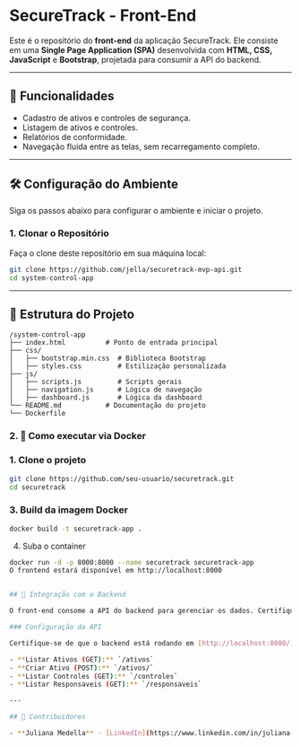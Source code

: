 # SecureTrack - Front-End

Este é o repositório do **front-end** da aplicação SecureTrack. Ele consiste em uma **Single Page Application (SPA)** desenvolvida com **HTML, CSS, JavaScript** e **Bootstrap**, projetada para consumir a API do backend.

---

## 🚀 Funcionalidades

- Cadastro de ativos e controles de segurança.
- Listagem de ativos e controles.
- Relatórios de conformidade.
- Navegação fluida entre as telas, sem recarregamento completo.

---

## 🛠️ Configuração do Ambiente

Siga os passos abaixo para configurar o ambiente e iniciar o projeto.

### 1. Clonar o Repositório

Faça o clone deste repositório em sua máquina local:

```bash
git clone https://github.com/jella/securetrack-mvp-api.git
cd system-control-app
```

---

## 📁 Estrutura do Projeto

```plaintext
/system-control-app
├── index.html          # Ponto de entrada principal
├── css/
│   ├── bootstrap.min.css  # Biblioteca Bootstrap
│   ├── styles.css         # Estilização personalizada
├── js/
│   ├── scripts.js         # Scripts gerais
│   ├── navigation.js      # Lógica de navegação
│   ├── dashboard.js       # Lógica da dashboard
└── README.md           # Documentação do projeto
└── Dockerfile      
```

### 2. 🚀 Como executar via Docker

### 1. Clone o projeto

```bash
git clone https://github.com/seu-usuario/securetrack.git
cd securetrack
```

### 3.  Build da imagem Docker
```bash
docker build -t securetrack-app .
```

4. Suba o container
```bash
docker run -d -p 8000:8000 --name securetrack securetrack-app
O frontend estará disponível em http://localhost:8000


## 🔗 Integração com o Backend

O front-end consome a API do backend para gerenciar os dados. Certifique-se de que o servidor do backend está ativo. Consulte o [repositório do backend](https://github.com/jella/securetrack-mvp-api.git) para mais detalhes.

### Configuração da API

Certifique-se de que o backend está rodando em [http://localhost:8000/](http://localhost:8000/). Acesse os seguintes endpoints para interagir com a API:

- **Listar Ativos (GET):** `/ativos`
- **Criar Ativo (POST):** `/ativos/`
- **Listar Controles (GET):** `/controles`
- **Listar Responsaveis (GET):** `/responsaveis`

---

## 👥 Contribuidores

- **Juliana Medella** - [LinkedIn](https://www.linkedin.com/in/juliana-medella/)
```